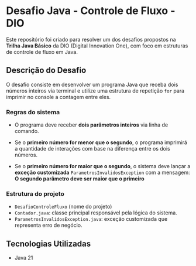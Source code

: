 # Desafio Java - Controle de Fluxo - DIO

Este repositório foi criado para resolver um dos desafios propostos na **Trilha Java Básico** da DIO (Digital Innovation One), com foco em estruturas de controle de fluxo em Java.

## Descrição do Desafio

O desafio consiste em desenvolver um programa Java que receba dois números inteiros via terminal e utilize uma estrutura de repetição `for` para imprimir no console a contagem entre eles.

### Regras do sistema

- O programa deve receber **dois parâmetros inteiros** via linha de comando.
- Se o **primeiro número for menor que o segundo**, o programa imprimirá a quantidade de interações com base na diferença entre os dois números.
   
- Se o **primeiro número for maior que o segundo**, o sistema deve lançar a **exceção customizada** `ParametrosInvalidosException` com a mensagem: **O segundo parâmetro deve ser maior que o primeiro**


### Estrutura do projeto

- `DesafioControleFluxo` (nome do projeto)
- `Contador.java`: classe principal responsável pela lógica do sistema.
- `ParametrosInvalidosException.java`: exceção customizada que representa erro de negócio.

## Tecnologias Utilizadas

- Java 21
